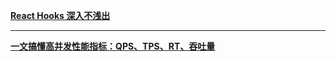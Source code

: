 **[React Hooks 深入不浅出](https://segmentfault.com/a/1190000017182184#articleHeader3)**

---

**[一文搞懂高并发性能指标：QPS、TPS、RT、吞吐量](http://blog.itpub.net/69942496/viewspace-2665766/)**
